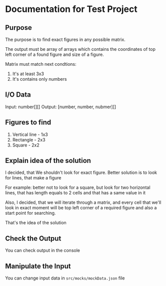 # Documentation for Test Project

## Purpose

The purpose is to find exact figures in any possible matrix.

The output must be array of arrays which contains the coordinates of top left corner of a found figure and size of a figure. 

Matrix must match next condtions: 

1. It's at least 3x3 
2. It's contains only numbers

## I/O Data

Input: number[][]
Output: [number, number, nubmer][]

## Figures to find

1. Vertical line - 1x3
2. Rectangle - 2x3
3. Square - 2x2

## Explain idea of the solution

I decided, that We shouldn't look for exact figure. Better solution is to look for lines, that make a figure

For example: better not to look for a square, but look for two horizontal lines, that has length equals to 2 cells and that has a same value in it

Also, I decided, that we will iterate through a matrix, and every cell that we'll look in exact moment will be top left corner of a required figure and also a start point for searching.

That's the idea of the solution

## Check the Output

You can check output in the console

## Manipulate the Input

You can change input data in ```src/mocks/mockData.json``` file
